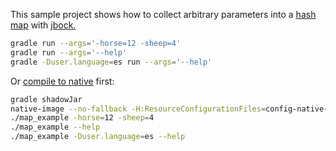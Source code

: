 This sample project shows how to collect
arbitrary parameters into a [hash map](https://docs.oracle.com/javase/8/docs/api/java/util/Map.html) with [jbock.](https://github.com/h908714124/jbock)

````sh
gradle run --args='-horse=12 -sheep=4'
gradle run --args='--help'
gradle -Duser.language=es run --args='--help'
````

Or [compile to native](https://github.com/oracle/graal/releases) first:

````sh
gradle shadowJar
native-image --no-fallback -H:ResourceConfigurationFiles=config-native-image/resource-config.json -jar build/libs/jbock-map-example-all.jar map_example
./map_example -horse=12 -sheep=4
./map_example --help
./map_example -Duser.language=es --help
````

